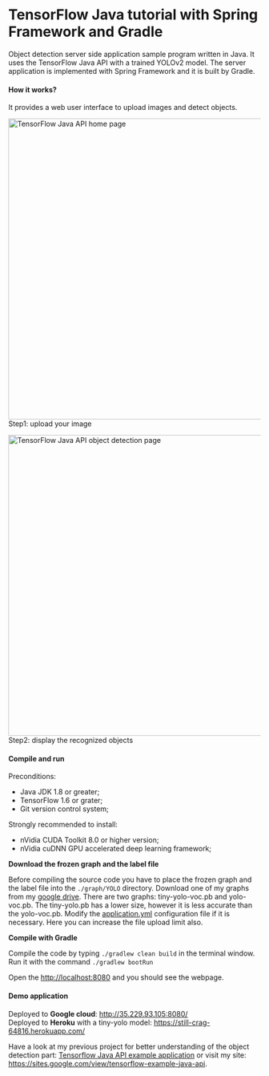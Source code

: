 # TensorFlow Java tutorial with Spring Framework and Gradle
Object detection server side application sample program written in Java. It uses the TensorFlow Java API with a trained YOLOv2 model. The server application is implemented with Spring Framework and it is built by Gradle.

#### How it works?

It provides a web user interface to upload images and detect objects.

<img src="https://github.com/szaza/java-tensorflow-spring/blob/master/sample/home-page.jpg" alt="TensorFlow Java API home page" title="TensorFlow Java API home page" width="600"/><br/>
Step1: upload your image

<img src="https://github.com/szaza/java-tensorflow-spring/blob/master/sample/object-detection-page.jpg" alt="TensorFlow Java API object detection page" title="TensorFlow Java API object detection page" width="600"/><br/>Step2: display the recognized objects

#### Compile and run

Preconditions:
- Java JDK 1.8 or greater;
- TensorFlow 1.6 or grater;
- Git version control system;

Strongly recommended to install:
- nVidia CUDA Toolkit 8.0 or higher version;
- nVidia cuDNN GPU accelerated deep learning framework;

**Download the frozen graph and the label file**

Before compiling the source code you have to place the frozen graph and the label file into the `./graph/YOLO` directory. Download one of my graphs from my [google drive](https://drive.google.com/drive/folders/1GfS1Yle7Xari1tRUEi2EDYedFteAOaoN). There are two graphs: tiny-yolo-voc.pb and yolo-voc.pb. The tiny-yolo.pb has a lower size, however it is less accurate than the yolo-voc.pb. Modify the [application.yml](https://github.com/szaza/tensorflow-java-examples-spring/blob/master/src/main/resources/application.yml) configuration file if it is necessary. Here you can increase the file upload limit also.

**Compile with Gradle**

Compile the code by typing `./gradlew clean build` in the terminal window.<br/>
Run it with the command `./gradlew bootRun`

Open the [http://localhost:8080](http://localhost:8080) and you should see the webpage.<br/>

#### Demo application

Deployed to **Google cloud**: http://35.229.93.105:8080/ <br/>
Deployed to **Heroku** with a tiny-yolo model: https://still-crag-64816.herokuapp.com/

Have a look at my previous project for better understanding of the object detection part: [Tensorflow Java API example application](https://github.com/szaza/tensorflow-example-java) or visit my site: https://sites.google.com/view/tensorflow-example-java-api.
